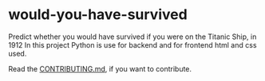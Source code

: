 # would-you-have-survived

Predict whether you would have survived if you were on the Titanic Ship, in 1912
In this project Python is use for backend and for frontend html and css used.

Read the [CONTRIBUTING.md](https://github.com/techytushar/would-you-have-survived/blob/master/CONTRIBUTING.md), if you want to contribute.
